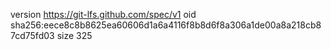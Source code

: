 version https://git-lfs.github.com/spec/v1
oid sha256:eece8c8b8625ea60606d1a6a4116f8b8d6f8a306a1de00a8a218cb87cd75fd03
size 325
